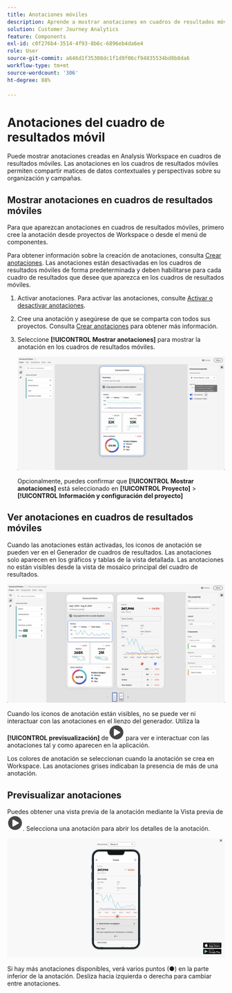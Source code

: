 ```yaml
---
title: Anotaciones móviles
description: Aprende a mostrar anotaciones en cuadros de resultados móviles.
solution: Customer Journey Analytics
feature: Components
exl-id: c0f276b4-3514-4f93-8b6c-6896eb4da6e4
role: User
source-git-commit: a646d1f35308dc1f1d9f06cf94835534bd8b8da6
workflow-type: tm+mt
source-wordcount: '306'
ht-degree: 88%

---
```



# Anotaciones del cuadro de resultados móvil

Puede mostrar anotaciones creadas en Analysis Workspace en cuadros de resultados móviles. Las anotaciones en los cuadros de resultados móviles permiten compartir matices de datos contextuales y perspectivas sobre su organización y campañas.


## Mostrar anotaciones en cuadros de resultados móviles

Para que aparezcan anotaciones en cuadros de resultados móviles, primero cree la anotación desde proyectos de Workspace o desde el menú de componentes.

Para obtener información sobre la creación de anotaciones, consulta [Crear anotaciones](create-annotations.md). Las anotaciones están desactivadas en los cuadros de resultados móviles de forma predeterminada y deben habilitarse para cada cuadro de resultados que desee que aparezca en los cuadros de resultados móviles.

1. Activar anotaciones. Para activar las anotaciones, consulte [Activar o desactivar anotaciones](overview.md#turn-annotations-on-or-off).

1. Cree una anotación y asegúrese de que se comparta con todos sus proyectos. Consulta [Crear anotaciones](create-annotations.md) para obtener más información.

1. Seleccione **[!UICONTROL Mostrar anotaciones]** para mostrar la anotación en los cuadros de resultados móviles.

   ![Opciones de anotaciones para móviles para cuadros de resultados.](assets/annotations-scorecard-onoff.png)

   Opcionalmente, puedes confirmar que **[!UICONTROL Mostrar anotaciones]** está seleccionado en **[!UICONTROL Proyecto]** > **[!UICONTROL Información y configuración del proyecto]**

## Ver anotaciones en cuadros de resultados móviles

Cuando las anotaciones están activadas, los iconos de anotación se pueden ver en el Generador de cuadros de resultados. Las anotaciones solo aparecen en los gráficos y tablas de la vista detallada. Las anotaciones no están visibles desde la vista de mosaico principal del cuadro de resultados.

![Creador de cuadros de resultados que resalta los iconos de anotación.](assets/annotations-scorecard.png)

Cuando los iconos de anotación están visibles, no se puede ver ni interactuar con las anotaciones en el lienzo del generador. Utiliza la **[!UICONTROL previsualización]** de![PlayCircle](/help/assets/icons/PlayCircle.svg) para ver e interactuar con las anotaciones tal y como aparecen en la aplicación.

Los colores de anotación se seleccionan cuando la anotación se crea en Workspace. Las anotaciones grises indicaban la presencia de más de una anotación. 

## Previsualizar anotaciones

Puedes obtener una vista previa de la anotación mediante la Vista previa de ![PlayCircle](/help/assets/icons/PlayCircle.svg). Selecciona una anotación para abrir los detalles de la anotación.

![Vista previa del cuadro de resultados móvil de anotación](assets/annotations-scorecard-preview.png)

Si hay más anotaciones disponibles, verá varios puntos (●) en la parte inferior de la anotación. Desliza hacia izquierda o derecha para cambiar entre anotaciones.
